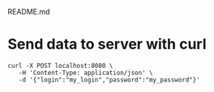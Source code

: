 README.md

# Send data to server with curl
```
curl -X POST localhost:8080 \
   -H 'Content-Type: application/json' \
   -d '{"login":"my_login","password":"my_password"}'
```